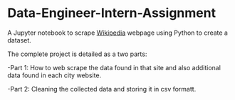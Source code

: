 # Data-Engineer-Intern-Assignment
A Jupyter notebook to scrape [Wikipedia](https://en.wikipedia.org/wiki/List_of_United_States_cities_by_population) webpage using Python to create a dataset.

The complete project is detailed as a two parts:

-Part 1: How to web scrape the data found in that site and also additional data found in each city website.

-Part 2: Cleaning the collected data and storing it in csv formatt.
